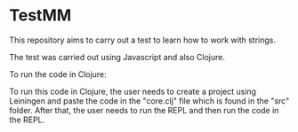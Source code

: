 # TestMM

This repository aims to carry out a test to learn how to work with strings.

The test was carried out using Javascript and also Clojure.

To run the code in Clojure:

To run this code in Clojure, the user needs to create a project using Leiningen and paste the code in the "core.clj" file which is found in the "src" folder. After that, the user needs to run the REPL and then run the code in the REPL.
